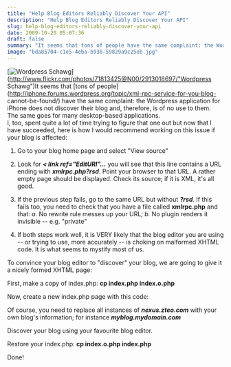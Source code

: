 ```yaml
---
title: "Help Blog Editors Reliably Discover Your API"
description: "Help Blog Editors Reliably Discover Your API"
slug: help-blog-editors-reliably-discover-your-api
date: 2009-10-20 05:07:36
draft: false
summary: "It seems that tons of people have the same complaint: the Wordpress application for iPhone does not discover their blog and, therefore, is of no use to them.The same goes for many desktop-based applications.I, too, spent quite a lot of time trying to figure that one out but now that I have succeeded, here is how I would recommend working on this issue if your blog is affected:"
image: "bda85704-c1e5-4eba-b938-59829a9c25eb.jpg"
---
```



[![Wordpress Schawg](/images/2913018697_ccbb33e993_t.jpg)](http://www.flickr.com/photos/71813425@N00/2913018697/"Wordpress Schawg")It seems that [tons of people](http://iphone.forums.wordpress.org/topic/xml-rpc-service-for-you-blog-
cannot-be-found/) have the same complaint: the Wordpress application for
iPhone does not discover their blog and, therefore, is of no use to them.  
The same goes for many desktop-based applications.  
I, too, spent quite a lot of time trying to figure that one out but now that I
have succeeded, here is how I would recommend working on this issue if your
blog is affected:

1. Go to your blog home page and select "View source"

1. Look for **_< link ref="EditURI"..._** you will see that this line contains a URL ending with **_xmlrpc.php?rsd_**. Point your browser to that URL. A rather empty page should be displayed. Check its source; if it is XML, it's all good.

1. If the previous step fails, go to the same URL but without **_?rsd_**. If this fails too, you need to check that you have a file called **xmlrpc.php** and that: _a._ No rewrite rule messes up your URL; _b._ No plugin renders it invisible -- e.g. "private"

1. If both steps work well, it is VERY likely that the blog editor you are using -- or trying to use, more accurately -- is choking on malformed XHTML code. It is what seems to mystify most of us.

  
To convince your blog editor to "discover" your blog, we are going to give it
a nicely formed XHTML page:

First, make a copy of index.php: **cp index.php index.o.php**

Now, create a new index.php page with this code:

  
Of course, you need to replace all instances of **_nexus.zteo.com_** with your
own blog's information; for instance **_myblog.mydomain.com_**

Discover your blog using your favourite blog editor.

Restore your index.php: **cp index.o.php index.php**

Done!

